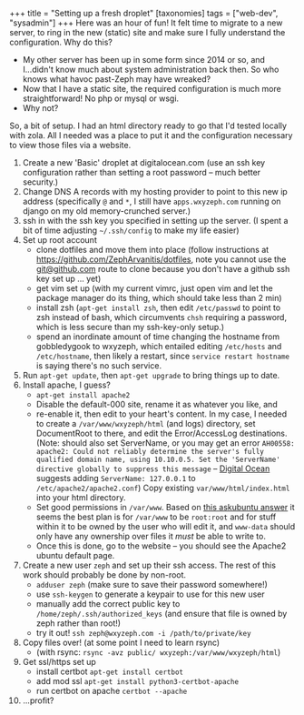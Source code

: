 +++
title = "Setting up a fresh droplet"
[taxonomies]
tags = ["web-dev", "sysadmin"]
+++
Here was an hour of fun! It felt time to migrate to a new server, to ring
in the new (static) site and make sure I fully understand the
configuration. Why do this?

<!-- more -->

  * My other server has been up in some form since 2014 or so, and
      I...didn't know much about system administration back then. So who
      knows what havoc past-Zeph may have wreaked?
  * Now that I have a static site, the required configuration is much more
      straightforward! No php or mysql or wsgi.
  * Why not?

So, a bit of setup. I had an html directory ready to go that I'd tested
locally with zola. All I needed was a place to put it and the configuration
necessary to view those files via a website.

1. Create a  new 'Basic' droplet at digitalocean.com (use an ssh key
   configuration rather than setting a root password – much better
   security.)
2. Change DNS A records with my hosting provider to point to this new ip
   address (specifically `@` and `*`, I still have `apps.wxyzeph.com`
   running on django on my old memory-crunched server.)
3. ssh in with the ssh key you specified in setting up the server. (I spent
   a bit of time adjusting `~/.ssh/config` to make my life easier)
4. Set up root account
    - clone dotfiles and move them into place (follow instructions at
        https://github.com/ZephArvanitis/dotfiles, note you cannot use the
        git@github.com route to clone because you don't have a github ssh key
        set up ... yet)
    - get vim set up (with my current vimrc, just open vim and let the
        package manager do its thing, which should take less than 2 min)
    - install zsh (`apt-get install zsh`, then edit `/etc/passwd` to point to
        zsh instead of bash, which circumvents `chsh` requiring a password,
        which is less secure than my ssh-key-only setup.)
    - spend an inordinate amount of time changing the hostname from
        gobbledygook to wxyzeph, which entailed editing `/etc/hosts` and
        `/etc/hostname`, then likely a restart, since `service restart hostname`
        is saying there's no such service.
5. Run `apt-get update`, then `apt-get upgrade` to bring things up to date.
6. Install apache, I guess?
    - `apt-get install apache2`
    - Disable the default-000 site, rename it as whatever you like, and
    - re-enable it, then edit
        to your heart's content. In my case, I needed to create a
        `/var/www/wxyzeph/html` (and logs) directory, set DocumentRoot to
        there, and edit the Error/AccessLog destinations. (Note: should
        also set ServerName, or you may get an error `AH00558: apache2:
        Could not reliably determine the server's fully qualified domain
        name, using 10.10.0.5. Set the 'ServerName' directive globally to
        suppress this message` – [Digital
        Ocean](https://www.digitalocean.com/community/tutorials/apache-configuration-error-ah00558-could-not-reliably-determine-the-server-s-fully-qualified-domain-name#setting-a-global-servername-directive)
        suggests adding `ServerName: 127.0.0.1` to
        `/etc/apache2/apache2.conf`) Copy existing
        `var/www/html/index.html` into your html directory.
    - Set good permissions in `/var/www`. Based on [this askubuntu
        answer](https://askubuntu.com/questions/386928/default-permissions-for-var-www)
        it seems the best plan is for `/var/www` to be `root:root` and for
        stuff within it to be owned by the user who will edit it, and
        `www-data` should only have any ownership over files it *must* be
        able to write to.
    - Once this is done, go to the website – you should see the Apache2
        ubuntu default page.
7. Create a new user `zeph` and set up their ssh access. The rest of this
   work should probably be done by non-root.
    - `adduser zeph` (make sure to save their password somewhere!)
    - use `ssh-keygen` to generate a keypair to use for this new user
    - manually add the correct public key to `/home/zeph/.ssh/authorized_keys`
        (and ensure that file is owned by zeph rather than root!)
    - try it out! `ssh zeph@wxyzeph.com -i /path/to/private/key`
8. Copy files over! (at some point I need to learn rsync)
    - (with rsync: `rsync -avz public/ wxyzeph:/var/www/wxyzeph/html`)
9. Get ssl/https set up
    - install certbot `apt-get install certbot`
    - add mod ssl `apt-get install python3-certbot-apache`
    - run certbot on apache `certbot --apache`
10. ...profit?



